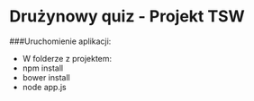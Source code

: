 Drużynowy quiz - Projekt TSW
============================

###Uruchomienie aplikacji:

* W folderze z projektem:
* npm install
* bower install
* node app.js

